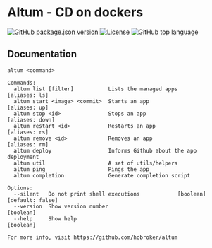 # Altum - CD on dockers
[![GitHub package.json version](https://img.shields.io/github/package-json/v/hobroker/altum?style=flat-square)](package.json)
[![License](https://img.shields.io/github/license/hobroker/altum)](LICENSE)
![GitHub top language](https://img.shields.io/github/languages/top/hobroker/altum)

## Documentation
```
altum <command>

Commands:
  altum list [filter]           Lists the managed apps             [aliases: ls]
  altum start <image> <commit>  Starts an app                      [aliases: up]
  altum stop <id>               Stops an app                     [aliases: down]
  altum restart <id>            Restarts an app                    [aliases: rs]
  altum remove <id>             Removes an app                     [aliases: rm]
  altum deploy                  Informs Github about the app deployment
  altum util                    A set of utils/helpers
  altum ping                    Pings the app
  altum completion              Generate completion script

Options:
  --silent   Do not print shell executions            [boolean] [default: false]
  --version  Show version number                                       [boolean]
  --help     Show help                                                 [boolean]

For more info, visit https://github.com/hobroker/altum
```
